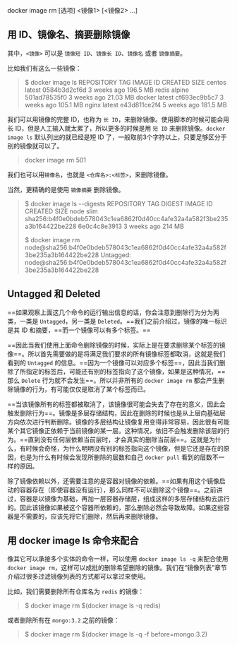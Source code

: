 docker image rm [选项] <镜像1> [<镜像2> ...]

## 用 ID、镜像名、摘要删除镜像

其中，`<镜像>` 可以是 `镜像短 ID`、`镜像长 ID`、`镜像名` 或者 `镜像摘要`。

比如我们有这么一些镜像：

> $ docker image ls
> REPOSITORY                  TAG                 IMAGE ID            CREATED             SIZE
> centos                      latest              0584b3d2cf6d        3 weeks ago         196.5 MB
> redis                       alpine              501ad78535f0        3 weeks ago         21.03 MB
> docker                      latest              cf693ec9b5c7        3 weeks ago         105.1 MB
> nginx                       latest              e43d811ce2f4        5 weeks ago         181.5 MB

我们可以用镜像的完整 ID，也称为 `长 ID`，来删除镜像。使用脚本的时候可能会用长 ID，但是人工输入就太累了，所以更多的时候是用 `短 ID` 来删除镜像。`docker image ls` 默认列出的就已经是短 ID 了，一般取前3个字符以上，只要足够区分于别的镜像就可以了。

> docker image rm 501

我们也可以用`镜像名`，也就是 `<仓库名>:<标签>`，来删除镜像。

当然，更精确的是使用 `镜像摘要` 删除镜像。
> 
> $ docker image ls --digests
> REPOSITORY                  TAG                 DIGEST                                                                    IMAGE ID            CREATED             SIZE
> node                        slim                sha256:b4f0e0bdeb578043c1ea6862f0d40cc4afe32a4a582f3be235a3b164422be228   6e0c4c8e3913        3 weeks ago         214 MB
> 
> $ docker image rm node@sha256:b4f0e0bdeb578043c1ea6862f0d40cc4afe32a4a582f3be235a3b164422be228
> Untagged: node@sha256:b4f0e0bdeb578043c1ea6862f0d40cc4afe32a4a582f3be235a3b164422be228

## Untagged 和 Deleted

==如果观察上面这几个命令的运行输出信息的话，你会注意到删除行为分为两类，一类是 `Untagged`，另一类是 `Deleted`。==我们之前介绍过，镜像的唯一标识是其 ID 和摘要，==而一个镜像可以有多个标签。==

==因此当我们使用上面命令删除镜像的时候，实际上是在要求删除某个标签的镜像==。所以首先需要做的是将满足我们要求的所有镜像标签都取消，这就是我们看到的 `Untagged` 的信息。==因为一个镜像可以对应多个标签==，因此当我们删除了所指定的标签后，可能还有别的标签指向了这个镜像，如果是这种情况，==那么 `Delete` 行为就不会发生==。所以并非所有的 `docker image rm` 都会产生删除镜像的行为，有可能仅仅是取消了某个标签而已。

==当该镜像所有的标签都被取消了，该镜像很可能会失去了存在的意义，因此会触发删除行为==。镜像是多层存储结构，因此在删除的时候也是从上层向基础层方向依次进行判断删除。镜像的多层结构让镜像复用变得非常容易，因此很有可能某个其它镜像正依赖于当前镜像的某一层。这种情况，依旧不会触发删除该层的行为。==直到没有任何层依赖当前层时，才会真实的删除当前层==。这就是为什么，有时候会奇怪，为什么明明没有别的标签指向这个镜像，但是它还是存在的原因，也是为什么有时候会发现所删除的层数和自己 `docker pull` 看到的层数不一样的原因。

除了镜像依赖以外，还需要注意的是容器对镜像的依赖。==如果有用这个镜像启动的容器存在（即使容器没有运行），那么同样不可以删除这个镜像==。之前讲过，容器是以镜像为基础，再加一层容器存储层，组成这样的多层存储结构去运行的。因此该镜像如果被这个容器所依赖的，那么删除必然会导致故障。如果这些容器是不需要的，应该先将它们删除，然后再来删除镜像。


## 用 docker image ls 命令来配合

像其它可以承接多个实体的命令一样，可以使用 `docker image ls -q` 来配合使用 `docker image rm`，这样可以成批的删除希望删除的镜像。我们在“镜像列表”章节介绍过很多过滤镜像列表的方式都可以拿过来使用。

比如，我们需要删除所有仓库名为 `redis` 的镜像：
> $ docker image rm $(docker image ls -q redis)

或者删除所有在 `mongo:3.2` 之前的镜像：
> $ docker image rm $(docker image ls -q -f before=mongo:3.2)